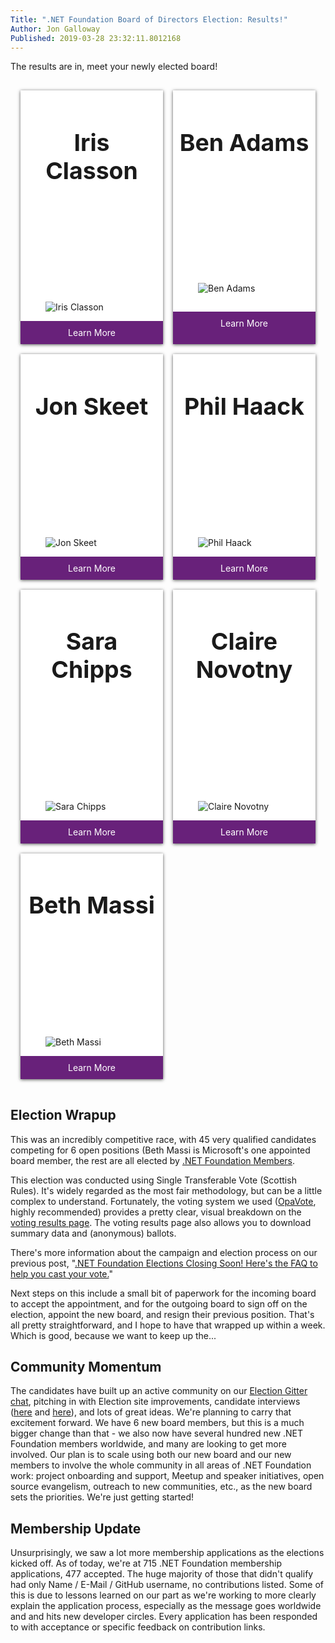 ```yaml
---
Title: ".NET Foundation Board of Directors Election: Results!"
Author: Jon Galloway
Published: 2019-03-28 23:32:11.8012168
---
```

<p>The results are in, meet your newly elected board!</p>
<style type="text/css">.card-container {
display: grid;
padding: 1rem;
grid-template-columns: repeat(auto-fit, minmax(220px, 1fr));
grid-gap: 1rem;
}
.card {
display: grid;
}
.card .button {
align-self: end;
}
.card {
box-shadow: 0px 1px 5px #555;
background-color: white;
}
.card__title {
font-size: 2rem;
padding: .5rem;
text-align: center;
}
.card__description {
padding: .5rem;
line-height: 1.6em;
}
.card__button {
display: block;
background-color: #68217a;
padding: 10px 20px;
color: white;
text-decoration: none;
text-align: center;
transition: .3s ease-out;
}

.card__thumbnail {
text-align: center;
}

.card__thumbnail img {
height: 128px;
}
</style>
<section class="card-container">
<article class="card">
<header class="card__title">
<h3 id="iris-classon">Iris Classon</h3>
</header>

<figure class="card__thumbnail"><img src="assets/members/iris-classon.jpg" alt="Iris Classon" /></figure>
<a class="card__button" href="about/election/campaign-2019/iris-classon.html">Learn More</a></article>

<article class="card">
<header class="card__title">
<h3 id="ben-adams">Ben Adams</h3>
</header>

<figure class="card__thumbnail"><img src="assets/members/ben-adams.jpg" alt="Ben Adams" /></figure>
<a class="card__button" href="about/election/campaign-2019/ben-adams.html">Learn More</a></article>

<article class="card">
<header class="card__title">
<h3 id="jon-skeet">Jon Skeet</h3>
</header>

<figure class="card__thumbnail"><img src="assets/members/jon-skeet.jpg" alt="Jon Skeet" /></figure>
<a class="card__button" href="about/election/campaign-2019/jon-skeet.html">Learn More</a></article>

<article class="card">
<header class="card__title">
<h3 id="phil-haack">Phil Haack</h3>
</header>

<figure class="card__thumbnail"><img src="assets/members/phil-haack.jpg" alt="Phil Haack" /></figure>
<a class="card__button" href="about/election/campaign-2019/phil-haack.html">Learn More</a></article>

<article class="card">
<header class="card__title">
<h3 id="sara-chipps">Sara Chipps</h3>
</header>

<figure class="card__thumbnail"><img src="assets/members/sara-chipps.png" alt="Sara Chipps" /></figure>
<a class="card__button" href="about/election/campaign-2019/sara-chipps.html">Learn More</a></article>

<article class="card">
<header class="card__title">
<h3 id="claire-novotny">Claire Novotny</h3>
</header>

<figure class="card__thumbnail"><img src="assets/members/claire-novotny.jpg" alt="Claire Novotny" /></figure>
<a class="card__button" href="about/election/campaign-2019/claire-novotny.html">Learn More</a></article>

<article class="card">
<header class="card__title">
<h3 id="beth-massi">Beth Massi</h3>
</header>

<figure class="card__thumbnail"><img src="assets/members/beth-massi.jpg" alt="Beth Massi" /></figure>
<a class="card__button" href="about/election/campaign-2019/beth-massi.html">Learn More</a></article>
</section>

<h2>Election Wrapup</h2>

<p>This was an incredibly competitive race, with 45 very qualified candidates competing for 6 open positions (Beth Massi is Microsoft's one appointed board member, the rest are all elected by <a href="/member/become-a-member">.NET Foundation Members</a>.</p>

<p>This election was conducted using Single Transferable Vote (Scottish Rules). It's widely regarded as the most fair methodology, but can be a little complex to understand. Fortunately, the voting system we used (<a href="https://www.opavote.com">OpaVote</a>, highly recommended) provides a pretty clear, visual breakdown on the <a href="https://www.opavote.com/results/5042387845906432">voting results page</a>. The voting results page also allows you to download summary data and (anonymous) ballots.</p>

<p>There's more information about the campaign and election process on our previous post, "<a href="/blog/2019/03/26/net-foundation-elections-closing-soon-heres-the-faq-to-help-you-cast-your-vote">.NET Foundation Elections Closing Soon! Here's the FAQ to help you cast your vote.</a>"</p>

<p>Next steps on this include a small bit of paperwork for the incoming board to accept the appointment, and for the outgoing board to sign off on the election, appoint the new board, and resign their previous position. That's all pretty straightforward, and I hope to have that wrapped up within a week. Which is good, because we want to keep up the...</p>

<h2>Community Momentum</h2>

<p>The candidates have built up an active community on our <a href="https://gitter.im/dotnet-foundation/election">Election Gitter chat</a>, pitching in with Election site improvements, candidate interviews (<a href="https://soundcloud.com/schneidenbach">here</a>&nbsp;and <a href="https://soundcloud.com/andrewhoefling">here</a>), and lots of great ideas. We're planning to carry that excitement forward. We have 6 new board members, but this is a much bigger change than that - we also now have several hundred new .NET Foundation members worldwide, and many are looking to get more involved. Our plan is to scale using both our new board and our new members to involve the whole community in all areas of .NET Foundation work: project onboarding and support, Meetup and speaker initiatives, open source evangelism, outreach to new communities, etc., as the new board sets the priorities. We're just getting started!&nbsp;&nbsp;</p>

<h2>Membership Update</h2>

<p>Unsurprisingly, we saw a lot more membership applications&nbsp;as the elections kicked off. As of today, we're at 715 .NET Foundation membership applications, 477 accepted. The huge majority of those that didn't qualify had only Name / E-Mail / GitHub username, no contributions listed. Some of this is due to lessons learned on our part as we're working to more clearly explain the application process, especially as the message goes worldwide and and hits new developer circles. Every application has been responded to with&nbsp;acceptance or specific feedback on contribution links.&nbsp;</p>
